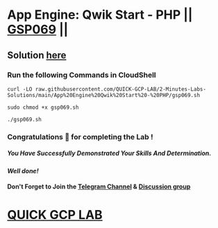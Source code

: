 # App Engine: Qwik Start - PHP || [GSP069](https://www.cloudskillsboost.google/focuses/2755?parent=catalog) ||

## Solution [here](https://youtu.be/mMVTv62611s)

### Run the following Commands in CloudShell

```
curl -LO raw.githubusercontent.com/QUICK-GCP-LAB/2-Minutes-Labs-Solutions/main/App%20Engine%20Qwik%20Start%20-%20PHP/gsp069.sh

sudo chmod +x gsp069.sh

./gsp069.sh
```

### Congratulations 🎉 for completing the Lab !

##### *You Have Successfully Demonstrated Your Skills And Determination.*

#### *Well done!*

#### Don't Forget to Join the [Telegram Channel](https://t.me/quickgcplab) & [Discussion group](https://t.me/quickgcplabchats)

# [QUICK GCP LAB](https://www.youtube.com/@quickgcplab)
